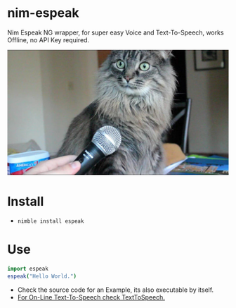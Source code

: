 # nim-espeak

Nim Espeak NG wrapper, for super easy Voice and Text-To-Speech, works Offline, no API Key required.

![Espeak](https://raw.githubusercontent.com/juancarlospaco/nim-espeak/master/cat-mic.jpg)


# Install

- `nimble install espeak`


# Use

```nim
import espeak
espeak("Hello World.")
```

- Check the source code for an Example, its also executable by itself.
- [For On-Line Text-To-Speech check TextToSpeech.](https://nimble.directory/pkg/texttospeech)
